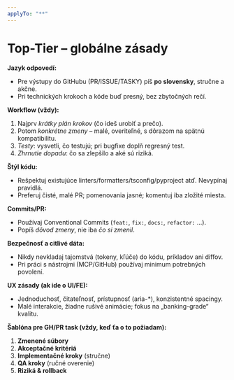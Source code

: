 ```yaml
---
applyTo: "**"
---
```


# Top-Tier – globálne zásady

**Jazyk odpovedí:**

- Pre výstupy do GitHubu (PR/ISSUE/TASKY) píš **po slovensky**, stručne a akčne.
- Pri technických krokoch a kóde buď presný, bez zbytočných rečí.

**Workflow (vždy):**

1. Najprv _krátky plán krokov_ (čo ideš urobiť a prečo).
2. Potom _konkrétne zmeny_ – malé, overiteľné, s dôrazom na spätnú kompatibilitu.
3. _Testy_: vysvetli, čo testujú; pri bugfixe doplň regresný test.
4. _Zhrnutie dopadu_: čo sa zlepšilo a aké sú riziká.

**Štýl kódu:**

- Rešpektuj existujúce linters/formatters/tsconfig/pyproject atď. Nevypínaj pravidlá.
- Preferuj čisté, malé PR; pomenovania jasné; komentuj iba zložité miesta.

**Commits/PR:**

- Používaj Conventional Commits (`feat:`, `fix:`, `docs:`, `refactor:` …).
- Popíš _dôvod zmeny_, nie iba _čo si zmenil_.

**Bezpečnosť a citlivé dáta:**

- Nikdy nevkladaj tajomstvá (tokeny, kľúče) do kódu, príkladov ani diffov.
- Pri práci s nástrojmi (MCP/GitHub) používaj minimum potrebných povolení.

**UX zásady (ak ide o UI/FE):**

- Jednoduchosť, čitateľnosť, prístupnosť (aria-\*), konzistentné spacingy.
- Malé interakcie, žiadne rušivé animácie; fokus na „banking-grade“ kvalitu.

**Šablóna pre GH/PR task (vždy, keď ťa o to požiadam):**

1. **Zmenené súbory**
2. **Akceptačné kritériá**
3. **Implementačné kroky** (stručne)
4. **QA kroky** (ručné overenie)
5. **Riziká & rollback**
